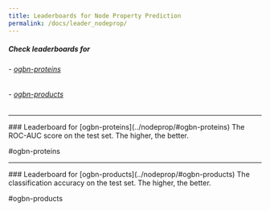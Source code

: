```yaml
---
title: Leaderboards for Node Property Prediction
permalink: /docs/leader_nodeprop/
---
```


##### Check leaderboards for
###### - [ogbn-proteins](#ogbn-proteins)
###### - [ogbn-products](#ogbn-products)

------

<a name="ogbn-proteins"/>
### Leaderboard for [ogbn-proteins](../nodeprop/#ogbn-proteins)
The ROC-AUC score on the test set. The higher, the better.

#ogbn-proteins

---------

<a name="ogbn-products"/>
### Leaderboard for [ogbn-products](../nodeprop/#ogbn-products)
The classification accuracy on the test set. The higher, the better.


#ogbn-products